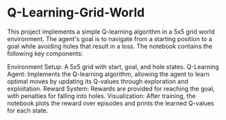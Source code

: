 # Q-Learning-Grid-World
This project implements a simple Q-learning algorithm in a 5x5 grid world environment. The agent's goal is to navigate from a starting position to a goal while avoiding holes that result in a loss.  The notebook contains the following key components:

Environment Setup: A 5x5 grid with start, goal, and hole states.
Q-Learning Agent: Implements the Q-learning algorithm, allowing the agent to learn optimal moves by updating its Q-values through exploration and exploitation.
Reward System: Rewards are provided for reaching the goal, with penalties for falling into holes.
Visualization: After training, the notebook plots the reward over episodes and prints the learned Q-values for each state.
